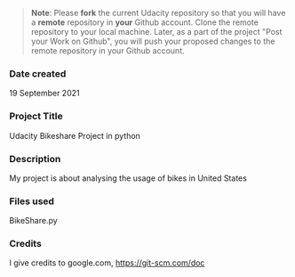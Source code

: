 >**Note**: Please **fork** the current Udacity repository so that you will have a **remote** repository in **your** Github account. Clone the remote repository to your local machine. Later, as a part of the project "Post your Work on Github", you will push your proposed changes to the remote repository in your Github account.

### Date created
19 September 2021

### Project Title
Udacity Bikeshare Project in python

### Description
My project is about analysing the usage of bikes in United States

### Files used
BikeShare.py

### Credits
I give credits to google.com, https://git-scm.com/doc
